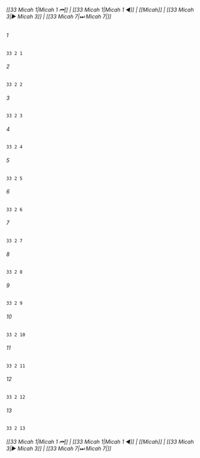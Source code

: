 
###### [[33 Micah 1|Micah 1 ⏮]] | [[33 Micah 1|Micah 1 ◀]] | [[Micah]] | [[33 Micah 3|▶ Micah 3]] | [[33 Micah 7|⏭ Micah 7|]]

###### 1
``` verse
33 2 1 
```
###### 2
``` verse
33 2 2 
```
###### 3
``` verse
33 2 3 
```
###### 4
``` verse
33 2 4 
```
###### 5
``` verse
33 2 5 
```
###### 6
``` verse
33 2 6 
```
###### 7
``` verse
33 2 7 
```
###### 8
``` verse
33 2 8 
```
###### 9
``` verse
33 2 9 
```
###### 10
``` verse
33 2 10 
```
###### 11
``` verse
33 2 11 
```
###### 12
``` verse
33 2 12 
```
###### 13
``` verse
33 2 13 
```

###### [[33 Micah 1|Micah 1 ⏮]] | [[33 Micah 1|Micah 1 ◀]] | [[Micah]] | [[33 Micah 3|▶ Micah 3]] | [[33 Micah 7|⏭ Micah 7|]]

